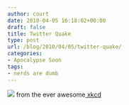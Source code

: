 ```yaml
---
author: court
date: 2010-04-05 16:18:02+00:00
draft: false
title: Twitter Quake
type: post
url: /blog/2010/04/05/twitter-quake/
categories:
- Apocalypse Soon
tags:
- nerds are dumb
---
```


![](http://imgs.xkcd.com/comics/seismic_waves.png)
from the ever awesome[ xkcd](http://xkcd.com/723/)
